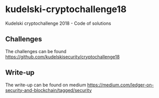 # kudelski-cryptochallenge18
Kudelski cryptochallenge 2018 - Code of solutions

## Challenges
The challenges can be found https://github.com/kudelskisecurity/cryptochallenge18

## Write-up
The write-up can be found on medium https://medium.com/ledger-on-security-and-blockchain/tagged/security
